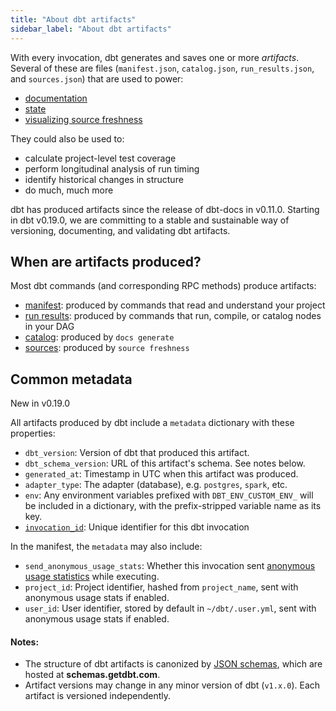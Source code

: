 ```yaml
---
title: "About dbt artifacts"
sidebar_label: "About dbt artifacts"
---
```


With every invocation, dbt generates and saves one or more *artifacts*. Several of these are <Term id="json" /> files (`manifest.json`, `catalog.json`, `run_results.json`, and `sources.json`) that are used to power:
- [documentation](/docs/collaborate/documentation)
- [state](/reference/node-selection/syntax#about-node-selection)
- [visualizing source freshness](/docs/build/sources#snapshotting-source-data-freshness)

They could also be used to:
- calculate project-level test coverage
- perform longitudinal analysis of run timing
- identify historical changes in <Term id="table" /> structure
- do much, much more

dbt has produced artifacts since the release of dbt-docs in v0.11.0. Starting in dbt v0.19.0, we are committing to a stable and sustainable way of versioning, documenting, and validating dbt artifacts.

## When are artifacts produced?

Most dbt commands (and corresponding RPC methods) produce artifacts:
- [manifest](/reference/artifacts/manifest-json): produced by commands that read and understand your project
- [run results](/reference/artifacts/run-results-json): produced by commands that run, compile, or catalog nodes in your DAG
- [catalog](catalog-json): produced by `docs generate`
- [sources](/reference/artifacts/sources-json): produced by `source freshness`

## Common metadata

<Changelog>New in v0.19.0</Changelog>

All artifacts produced by dbt include a `metadata` dictionary with these properties:

- `dbt_version`: Version of dbt that produced this artifact.
- `dbt_schema_version`: URL of this artifact's schema. See notes below.
- `generated_at`: Timestamp in UTC when this artifact was produced.
- `adapter_type`: The adapter (database), e.g. `postgres`, `spark`, etc.
- `env`: Any environment variables prefixed with `DBT_ENV_CUSTOM_ENV_` will be included in a dictionary, with the prefix-stripped variable name as its key.
- [`invocation_id`](/reference/dbt-jinja-functions/invocation_id): Unique identifier for this dbt invocation

In the manifest, the `metadata` may also include:
- `send_anonymous_usage_stats`: Whether this invocation sent [anonymous usage statistics](reference/global-configs/usage-stats) while executing.
- `project_id`: Project identifier, hashed from `project_name`, sent with anonymous usage stats if enabled.
- `user_id`: User identifier, stored by default in `~/dbt/.user.yml`, sent with anonymous usage stats if enabled.

#### Notes:
- The structure of dbt artifacts is canonized by [JSON schemas](https://json-schema.org/), which are hosted at **schemas.getdbt.com**.
- Artifact versions may change in any minor version of dbt (`v1.x.0`). Each artifact is versioned independently.
